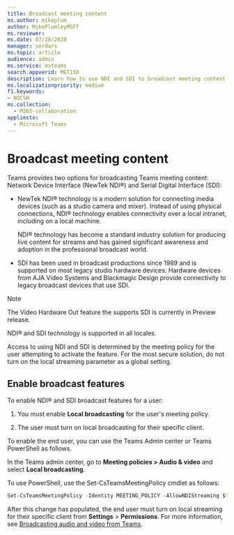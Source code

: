 ```yaml
---
title: Broadcast meeting content
ms.author: mikeplum
author: MikePlumleyMSFT
ms.reviewer: 
ms.date: 07/28/2020
manager: serdars
ms.topic: article
audience: admin
ms.service: msteams
search.appverid: MET150
description: Learn how to use NDI and SDI to broadcast meeting content in Microsoft Teams.
ms.localizationpriority: medium
f1.keywords:
- NOCSH
ms.collection: 
  - M365-collaboration
appliesto: 
  - Microsoft Teams
---
```


# Broadcast meeting content 

Teams provides two options for broadcasting Teams meeting content: Network Device Interface (NewTek NDI®) and Serial Digital Interface (SDI):

- NewTek NDI® technology is a modern solution for connecting media devices (such as a studio camera and mixer). Instead of using physical connections, NDI® technology enables connectivity over a local intranet, including on a local machine.

  NDI® technology has become a standard industry solution for producing live content for streams and has gained significant awareness and adoption in the professional broadcast world.

- SDI has been used in broadcast productions since 1989 and is supported on most legacy studio hardware devices. Hardware devices from AJA Video Systems and Blackmagic Design provide connectivity to legacy broadcast devices that use SDI.

> [!NOTE]
> The Video Hardware Out feature the supports SDI is currently in Preview release.

NDI® and SDI technology is supported in all locales.

Access to using NDI and SDI is determined by the meeting policy for the user attempting to activate the feature. For the most secure solution, do not turn on the local streaming parameter as a global setting.


## Enable broadcast features

To enable NDI® and SDI broadcast features for a user:

1. You must enable **Local broadcasting** for the user's meeting policy. 

2. The user must turn on local broadcasting for their specific client.


To enable the end user, you can use the Teams Admin center or Teams PowerShell as follows.

In the Teams admin center, go to **Meeting policies > Audio & video** and select **Local broadcasting**.

To use PowerShell, use the Set-CsTeamsMeetingPolicy cmdlet as follows:

```PowerShell
Set-CsTeamsMeetingPolicy -Identity MEETING_POLICY -AllowNDIStreaming $true
```

After this change has populated, the end user must turn on local streaming for their specific client from **Settings** > **Permissions**. For more information, see [Broadcasting audio and video from Teams](https://support.microsoft.com/office/broadcasting-audio-and-video-from-teams-with-ndi-technology-e91a0adb-96b9-4dca-a2cd-07181276afa3).
